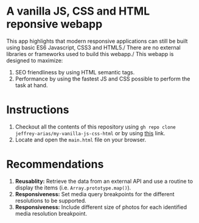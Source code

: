 # A vanilla JS, CSS and HTML reponsive webapp
This app highlights that modern responsive applications can still be built using basic ES6 Javascript, CSS3 and HTML5./
There are no external libraries or frameworks used to build this webapp./
This webapp is designed to maximize:
1. SEO friendliness by using HTML semantic tags.
2. Performance by using the fastest JS and CSS possible to perform the task at hand.

# Instructions
1. Checkout all the contents of this repository using `gh repo clone jeffrey-arias/my-vanilla-js-css-html` or by using [this](https://github.com/jeffrey-arias/my-vanilla-js-css-html.git) link.
2. Locate and open the `main.html` file on your browser. 

# Recommendations
1. **Reusablity:** Retrieve the data from an external API and use a routine to display the items (i.e. `Array.prototype.map()`).
2. **Responsiveness:** Set media query breakpoints for the different resolutions to be supported.
3. **Responsiveness:** Include different size of photos for each identified media resolution breakpoint.
